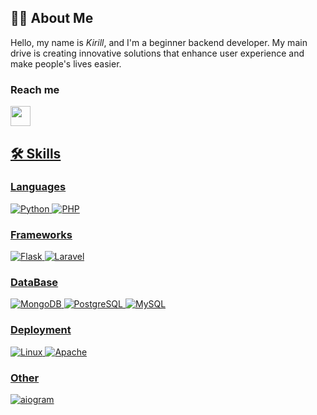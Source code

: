 ## 👨‍💻 About Me
Hello, my name is *Kirill*, and I'm a beginner backend developer. My main drive is creating innovative solutions that enhance user experience and make people's lives easier.

### Reach me
<a href="https://t.me/reydotcom">
    <img width="32" height="32" src="https://img.icons8.com/color/48/telegram-app--v1.png"/>

## 🛠 Skills

### Languages
![Python](https://img.shields.io/badge/Python-blue?style=for-the-badge&logo=Python&logoColor=white)
![PHP](https://img.shields.io/badge/PHP-777BB4?style=for-the-badge&logo=php&logoColor=white)

### Frameworks
![Flask](https://img.shields.io/badge/Flask-blue?style=for-the-badge&logo=Flask&logoColor=white)
![Laravel](https://img.shields.io/badge/Laravel-red?style=for-the-badge&logo=Laravel&logoColor=white)

### DataBase
![MongoDB](https://img.shields.io/badge/MongoDB-green?style=for-the-badge&logo=MongoDB&logoColor=white)
![PostgreSQL](https://img.shields.io/badge/PostgreSQL-blue?style=for-the-badge&logo=PostgreSQL&logoColor=white)
![MySQL](https://img.shields.io/badge/MySQL-blue?style=for-the-badge&logo=MySQL&logoColor=white)

### Deployment
![Linux](https://img.shields.io/badge/Linux-000000?style=for-the-badge&logo=Linux&logoColor=white)
![Apache](https://img.shields.io/badge/Apache-red?style=for-the-badge&logo=Apache&logoColor=white)

### Other
![aiogram](https://img.shields.io/badge/aiogram-blue?style=for-the-badge&logo=aiogram&logoColor=white)



